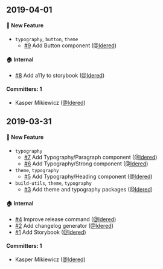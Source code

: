 ## 2019-04-01

#### :rocket: New Feature
* `typography`, `button`, `theme`
  * [#9](https://github.com/eyedea-io/smashing-ui/pull/9) Add Button component ([@Idered](https://github.com/Idered))

#### :house: Internal
* [#8](https://github.com/eyedea-io/smashing-ui/pull/8) Add a11y to storybook ([@Idered](https://github.com/Idered))

#### Committers: 1
- Kasper Mikiewicz ([@Idered](https://github.com/Idered))

## 2019-03-31

#### :rocket: New Feature
* `typography`
  * [#7](https://github.com/eyedea-io/smashing-ui/pull/7) Add Typography/Paragraph component ([@Idered](https://github.com/Idered))
  * [#6](https://github.com/eyedea-io/smashing-ui/pull/6) Add Typography/Strong component ([@Idered](https://github.com/Idered))
* `theme`, `typography`
  * [#5](https://github.com/eyedea-io/smashing-ui/pull/5) Add Typography/Heading component ([@Idered](https://github.com/Idered))
* `build-utils`, `theme`, `typography`
  * [#3](https://github.com/eyedea-io/smashing-ui/pull/3) Add theme and typography packages ([@Idered](https://github.com/Idered))

#### :house: Internal
* [#4](https://github.com/eyedea-io/smashing-ui/pull/4) Improve release command ([@Idered](https://github.com/Idered))
* [#2](https://github.com/eyedea-io/smashing-ui/pull/2) Add changelog generator
([@Idered](https://github.com/Idered))
* [#1](https://github.com/eyedea-io/smashing-ui/pull/1) Add Storybook ([@Idered](https://github.com/Idered))

#### Committers: 1
- Kasper Mikiewicz ([@Idered](https://github.com/Idered))
